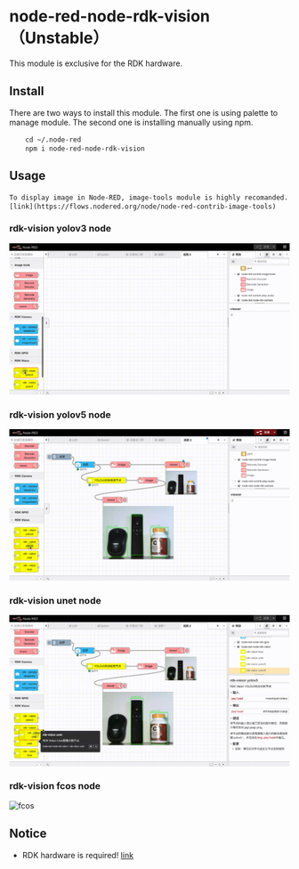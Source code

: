 # node-red-node-rdk-vision（Unstable）
This module is exclusive for the RDK hardware.

## Install
There are two ways to install this module. The first one is using palette to manage module. The second one is installing manually using npm.
```
    cd ~/.node-red
    npm i node-red-node-rdk-vision
```
## Usage
    To display image in Node-RED, image-tools module is highly recomanded.  [link](https://flows.nodered.org/node/node-red-contrib-image-tools)
### rdk-vision yolov3 node
![yolov3](./images/rdkvision_yolov3.gif)

### rdk-vision yolov5 node
![yolov5](./images/rdkvision_yolov5.gif)

### rdk-vision unet node
![unet](./images/rdkvision_unet.gif)

### rdk-vision fcos node
![fcos](./images/rdkvision_fcos.gif)

## Notice
+ RDK hardware is required! [link](https://developer.horizon.cc/)